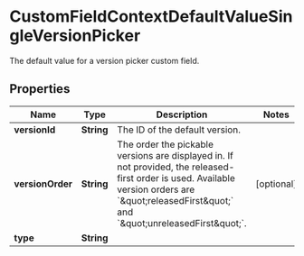 

# CustomFieldContextDefaultValueSingleVersionPicker

The default value for a version picker custom field.

## Properties

| Name | Type | Description | Notes |
|------------ | ------------- | ------------- | -------------|
|**versionId** | **String** | The ID of the default version. |  |
|**versionOrder** | **String** | The order the pickable versions are displayed in. If not provided, the released-first order is used. Available version orders are &#x60;\&quot;releasedFirst\&quot;&#x60; and &#x60;\&quot;unreleasedFirst\&quot;&#x60;. |  [optional] |
|**type** | **String** |  |  |



